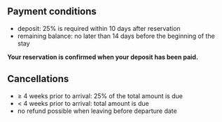 
## Payment conditions

- deposit: 25% is required within 10 days after reservation
- remaining balance: no later than 14 days before
the beginning of the stay

**Your reservation is confirmed when your deposit has been paid.**

## Cancellations

- ≥ 4 weeks prior to arrival: 25% of the total amount is due
- < 4 weeks prior to arrival: total amount is due
- no refund possible when leaving before departure date
